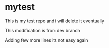 # mytest
This is my test repo and i will delete it eventually

This modification is from dev branch

Adding few more lines
its not easy
again
